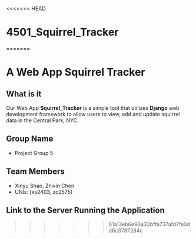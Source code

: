 <<<<<<< HEAD
# 4501_Squirrel_Tracker


=======
# A Web App Squirrel Tracker

## What is it
Our Web App **Squirrel_Tracker** is a simple tool that utilizes **Django** web development framework to allow users to view, add and update squirrel data in the Central Park, NYC. 

## Group Name
- Project Group 5

## Team Members
- Xinyu Shao, Zhixin Chen
- UNIs: [xs2403, zc2575]

## Link to the Server Running the Application
>>>>>>> 61a13eb6e96a33bffa737afd7fa0dd6c3787284c
